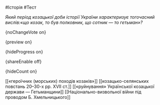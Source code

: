 #Історія #Тест

*Який період козацької доби історії України характеризує тогочасний вислів:«що козак, то був полковник, що сотник — то гетьман»?*

{noChangeVote on}

{preview on}

{hideProgress on}

{shareEnable off}

{hideCount on}

[[«героїчних (морських) походів козаків»]]
[[козацько-селянських повстань 20–30-х рр. ХVІІ ст.]]
[[«руйнування» Української козацької держави — Гетьманщини]]
[[Національно-визвольної війни під проводом Б. Хмельницького]]
